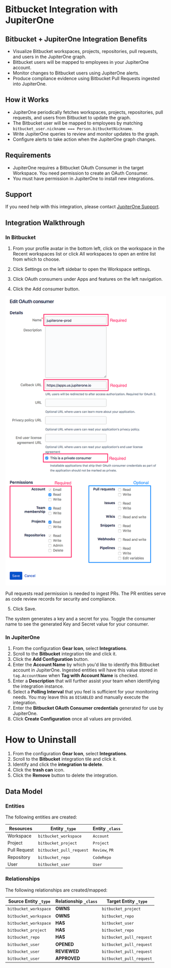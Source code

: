 # Bitbucket Integration with JupiterOne

## Bitbucket + JupiterOne Integration Benefits

- Visualize Bitbucket workspaces, projects, repositories, pull requests, and users in the JupiterOne graph.
- Bitbucket users will be mapped to employees in your JupiterOne account.
- Monitor changes to Bitbucket users using JupiterOne alerts.
- Produce compliance evidence using Bitbucket Pull Requests ingested into
  JupiterOne.

## How it Works

- JupiterOne periodically fetches workspaces, projects, repositories, pull
  requests, and users from Bitbucket to update the graph.
- The Bitbucket user will be mapped to employees by matching
  `bitbucket_user.nickname === Person.bitbucketNickname`.
- Write JupiterOne queries to review and monitor updates to the graph.
- Configure alerts to take action when the JupiterOne graph changes.

## Requirements

- JupiterOne requires a Bitbucket OAuth Consumer in the target Workspace. You
  need permission to create an OAuth Consumer.
- You must have permission in JupiterOne to install new integrations. 

## Support

If you need help with this integration, please contact
[JupiterOne Support](https://community.askj1.com).

## Integration Walkthrough

### In Bitbucket

1. From your profile avatar in the bottom left, click on the workspace in the
   Recent workspaces list or click All workspaces to open an entire list from
   which to choose.

2. Click Settings on the left sidebar to open the Workspace settings.

3. Click OAuth consumers under Apps and features on the left navigation.

4. Click the Add consumer button.

![BitBucket OAuth Example Config](../../assets/integration-bitbucket-oauth-consumer-settings.png)

Pull requests read permission is needed to ingest PRs. The PR entities serve as
code review records for security and compliance.

5. Click Save.

The system generates a key and a secret for you. Toggle the consumer name to see
the generated Key and Secret value for your consumer.

### In JupiterOne

1. From the configuration **Gear Icon**, select **Integrations**.
2. Scroll to the **Bitbucket** integration tile and click it.
3. Click the **Add Configuration** button.
4. Enter the **Account Name** by which you'd like to identify this Bitbucket
   account in JupiterOne. Ingested entities will have this value stored in
   `tag.AccountName` when **Tag with Account Name** is checked.
5. Enter a **Description** that will further assist your team when identifying
   the integration instance.
6. Select a **Polling Interval** that you feel is sufficient for your monitoring
   needs. You may leave this as `DISABLED` and manually execute the integration.
7. Enter the **Bitbucket OAuth Consumer credentials** generated for use by
   JupiterOne.
8. Click **Create Configuration** once all values are provided.

# How to Uninstall

1. From the configuration **Gear Icon**, select **Integrations**.
2. Scroll to the **Bitbucket** integration tile and click it.
3. Identify and click the **integration to delete**.
4. Click the **trash can** icon.
5. Click the **Remove** button to delete the integration.

## Data Model

### Entities

The following entities are created:

| Resources    | Entity `_type`           | Entity `_class` |
| ------------ | ------------------------ | --------------- |
| Workspace    | `bitbucket_workspace`    | `Account`       |
| Project      | `bitbucket_project`      | `Project`       |
| Pull Request | `bitbucket_pull_request` | `Review`, `PR`  |
| Repository   | `bitbucket_repo`         | `CodeRepo`      |
| User         | `bitbucket_user`         | `User`          |

### Relationships

The following relationships are created/mapped:

| Source Entity `_type` | Relationship `_class` | Target Entity `_type`    |
| --------------------- | --------------------- | ------------------------ |
| `bitbucket_workspace` | **OWNS**              | `bitbucket_project`      |
| `bitbucket_workspace` | **OWNS**              | `bitbucket_repo`         |
| `bitbucket_workspace` | **HAS**               | `bitbucket_user`         |
| `bitbucket_project`   | **HAS**               | `bitbucket_repo`         |
| `bitbucket_repo`      | **HAS**               | `bitbucket_pull_request` |
| `bitbucket_user`      | **OPENED**            | `bitbucket_pull_request` |
| `bitbucket_user`      | **REVIEWED**          | `bitbucket_pull_request` |
| `bitbucket_user`      | **APPROVED**          | `bitbucket_pull_request` |
